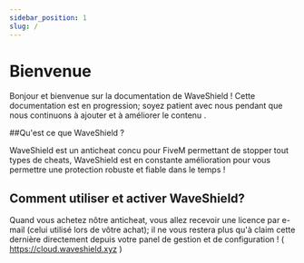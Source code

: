 ```yaml
---
sidebar_position: 1
slug: /
---
```


# Bienvenue
Bonjour et bienvenue sur la documentation de WaveShield !
Cette documentation est en progression; soyez patient avec nous pendant que nous continuons à ajouter et à améliorer le contenu .


##Qu'est ce que  WaveShield ?

WaveShield est un anticheat concu pour FiveM permettant de stopper tout types de cheats, WaveShield est en constante amélioration pour vous permettre une protection robuste et fiable dans le temps !

## Comment utiliser et activer WaveShield?


Quand vous achetez nôtre anticheat, vous allez recevoir une licence par e-mail (celui utilisé lors de vôtre achat); il ne vous restera plus qu'à claim cette dernière directement depuis votre panel de gestion et de configuration ! ( https://cloud.waveshield.xyz )
